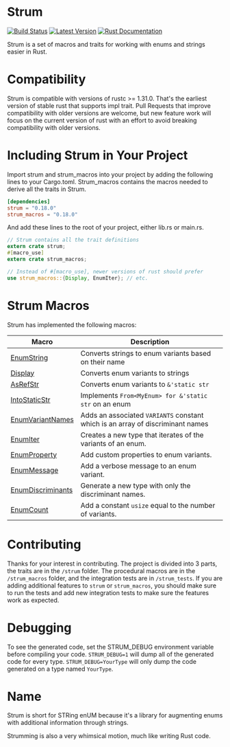 # Strum

[![Build Status](https://travis-ci.org/Peternator7/strum.svg?branch=master)](https://travis-ci.org/Peternator7/strum)
[![Latest Version](https://img.shields.io/crates/v/strum.svg)](https://crates.io/crates/strum)
[![Rust Documentation](https://docs.rs/strum/badge.svg)](https://docs.rs/strum)

Strum is a set of macros and traits for working with enums and strings easier in Rust.

# Compatibility

Strum is compatible with versions of rustc >= 1.31.0. That's the earliest version of stable rust that supports
impl trait. Pull Requests that improve compatibility with older versions are welcome, but new feature work
will focus on the current version of rust with an effort to avoid breaking compatibility with older versions.

# Including Strum in Your Project

Import strum and strum_macros into your project by adding the following lines to your
Cargo.toml. Strum_macros contains the macros needed to derive all the traits in Strum.

```toml
[dependencies]
strum = "0.18.0"
strum_macros = "0.18.0"
```

And add these lines to the root of your project, either lib.rs or main.rs.

```rust
// Strum contains all the trait definitions
extern crate strum;
#[macro_use]
extern crate strum_macros;

// Instead of #[macro_use], newer versions of rust should prefer
use strum_macros::{Display, EnumIter}; // etc.
```

# Strum Macros

Strum has implemented the following macros:

| Macro | Description |
| --- | ----------- |
| [EnumString] | Converts strings to enum variants based on their name |
| [Display] | Converts enum variants to strings |
| [AsRefStr] | Converts enum variants to `&'static str` |
| [IntoStaticStr] | Implements `From<MyEnum> for &'static str` on an enum |
| [EnumVariantNames] | Adds an associated `VARIANTS` constant which is an array of discriminant names |
| [EnumIter] | Creates a new type that iterates of the variants of an enum. |
| [EnumProperty] | Add custom properties to enum variants. |
| [EnumMessage] | Add a verbose message to an enum variant. |
| [EnumDiscriminants] | Generate a new type with only the discriminant names. |
| [EnumCount] | Add a constant `usize` equal to the number of variants. |

# Contributing

Thanks for your interest in contributing. The project is divided into 3 parts, the traits are in the
`/strum` folder. The procedural macros are in the `/strum_macros` folder, and the integration tests are
in `/strum_tests`. If you are adding additional features to `strum` or `strum_macros`, you should make sure
to run the tests and add new integration tests to make sure the features work as expected.

# Debugging

To see the generated code, set the STRUM_DEBUG environment variable before compiling your code.
`STRUM_DEBUG=1` will dump all of the generated code for every type. `STRUM_DEBUG=YourType` will
only dump the code generated on a type named `YourType`.

# Name

Strum is short for STRing enUM because it's a library for augmenting enums with additional
information through strings.

Strumming is also a very whimsical motion, much like writing Rust code.

[Macro-Renames]: https://github.com/Peternator7/strum/wiki/Macro-Renames
[EnumString]: https://github.com/Peternator7/strum/wiki/Derive-EnumString
[Display]: https://github.com/Peternator7/strum/wiki/Derive-Display
[AsRefStr]: https://github.com/Peternator7/strum/wiki/Derive-AsRefStr
[IntoStaticStr]: https://github.com/Peternator7/strum/wiki/Derive-IntoStaticStr
[EnumVariantNames]: https://github.com/Peternator7/strum/wiki/Derive-EnumVariantNames
[EnumIter]: https://github.com/Peternator7/strum/wiki/Derive-EnumIter
[EnumProperty]: https://github.com/Peternator7/strum/wiki/Derive-EnumProperty
[EnumMessage]: https://github.com/Peternator7/strum/wiki/Derive-EnumMessage
[EnumDiscriminants]: https://github.com/Peternator7/strum/wiki/Derive-EnumDiscriminants
[EnumCount]: https://github.com/Peternator7/strum/wiki/Derive-EnumCount
